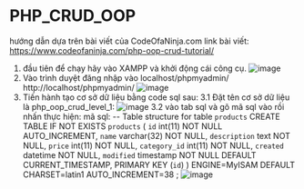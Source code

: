 # PHP_CRUD_OOP
hướng dẫn dựa trên bài viết của CodeOfaNinja.com 
link bài viết: https://www.codeofaninja.com/php-oop-crud-tutorial/
1. đầu tiên để chạy hãy vào XAMPP và khởi động cái công cụ.
   ![image](https://github.com/beckphoem/PHP_CRUD_OOP/assets/116699754/9ec929b3-b11f-448e-ac1e-bca4023d6fe2)
2. Vào trình duyệt đăng nhập vào localhost/phpmyadmin/ http://localhost/phpmyadmin/
   ![image](https://github.com/beckphoem/PHP_CRUD_OOP/assets/116699754/66646a0a-7165-484e-9b42-bae2dab25578)
3. Tiến hành tạo cơ sở dữ liệu bằng code sql sau:
      3.1 Đặt tên cơ sở dữ liệu là php_oop_crud_level_1:
      ![image](https://github.com/beckphoem/PHP_CRUD_OOP/assets/116699754/b937405a-89d1-4b8e-a50a-8d2db4b4c68d)
      3.2 vào tab sql và gõ mã sql vào rồi nhấn thực hiện:
         mã sql:
         -- Table structure for table `products`
            CREATE TABLE IF NOT EXISTS `products` (
              `id` int(11) NOT NULL AUTO_INCREMENT,
              `name` varchar(32) NOT NULL,
              `description` text NOT NULL,
              `price` int(11) NOT NULL,
              `category_id` int(11) NOT NULL,
              `created` datetime NOT NULL,
              `modified` timestamp NOT NULL DEFAULT CURRENT_TIMESTAMP,
              PRIMARY KEY (`id`)
            ) ENGINE=MyISAM  DEFAULT CHARSET=latin1 AUTO_INCREMENT=38 ;
       ![image](https://github.com/beckphoem/PHP_CRUD_OOP/assets/116699754/8018d180-c406-4d95-9878-15a4263c6734)
